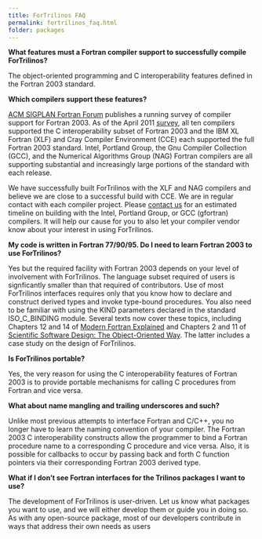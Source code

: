 ```yaml
---
title: ForTrilinos FAQ
permalink: fortrilinos_faq.html
folder: packages
---
```


**What features must a Fortran compiler support to successfully compile ForTrilinos?**

The object-oriented programming and C interoperability features defined in the Fortran 2003 standard.

**Which compilers support these features?**

[ACM SIGPLAN Fortran Forum](http://portal.acm.org/citation.cfm?id=J286 "Fortran Forum") publishes a running survey of compiler support for Fortran 2003\. As of the April 2011 [survey](http://portal.acm.org/ft_gateway.cfm?id=1961365&type=pdf&CFID=21623089&CFTOKEN=87671454 "Chivers and Sleightholme survey"), all ten compilers supported the C interoperability subset of Fortran 2003 and the IBM XL Fortran (XLF) and Cray Compiler Environment (CCE) each supported the full Fortran 2003 standard. Intel, Portland Group, the Gnu Compiler Collection (GCC), and the Numerical Algorithms Group (NAG) Fortran compilers are all supporting substantial and increasingly large portions of the standard with each release.

We have successfully built ForTrilinos with the XLF and NAG compilers and believe we are close to a successful build with CCE. We are in regular contact with each compiler project. Please [contact us](http://trilinos.org/oldsite/packages/fortrilinos/contact.html "Contact Us") for an estimated timeline on building with the Intel, Portland Group, or GCC (gfortran) compilers. It will help our cause for you to also let your compiler vendor know about your interest in using ForTrilinos.

**My code is written in Fortran 77/90/95\. Do I need to learn Fortran 2003 to use ForTrilinos?**

Yes but the required facility with Fortran 2003 depends on your level of involvement with ForTrilinos. The language subset required of users is signficantly smaller than that required of contributors. Use of most ForTrilinos interfaces requires only that you know how to declare and construct derived types and invoke type-bound procedures. You also need to be familiar with using the KIND parameters declared in the standard ISO_C_BINDING module. Several texts now cover these topics, including Chapters 12 and 14 of [Modern Fortran Explained](http://books.google.com/books?id=MmOIFEgsDLwC&printsec=frontcover&dq=modern+fortran+explained&hl=en&ei=sGLRTYacMtSbhQfpp6HyDA&sa=X&oi=book_result&ct=result&resnum=1&ved=0CDUQ6AEwAA "Metcalf, Reid and Cohen (Cambridge University Press, 2011)") and Chapters 2 and 11 of [Scientific Software Design: The Object-Oriented Way](http://tinyurl.com/ScientificSoftwareDesignGoogle "textbook"). The latter includes a case study on the design of ForTrilinos.

**Is ForTrilinos portable?**

Yes, the very reason for using the C interoperability features of Fortran 2003 is to provide portable mechanisms for calling C procedures from Fortran and vice versa.

**What about name mangling and trailing underscores and such?**

Unlike most previous attempts to interface Fortran and C/C++, you no longer have to learn the naming convention of your compiler. The Fortran 2003 C interoperability constructs allow the programmer to bind a Fortran procedure name to a corresponding C procedure and vice versa. Also, it is possible for callbacks to occur by passing back and forth C function pointers via their corresponding Fortran 2003 derived type.

**What if I don’t see Fortran interfaces for the Trilinos packages I want to use?**

The development of ForTrilinos is user-driven. Let us know what packages you want to use, and we will either develop them or guide you in doing so. As with any open-source package, most of our developers contribute in ways that address their own needs as users
